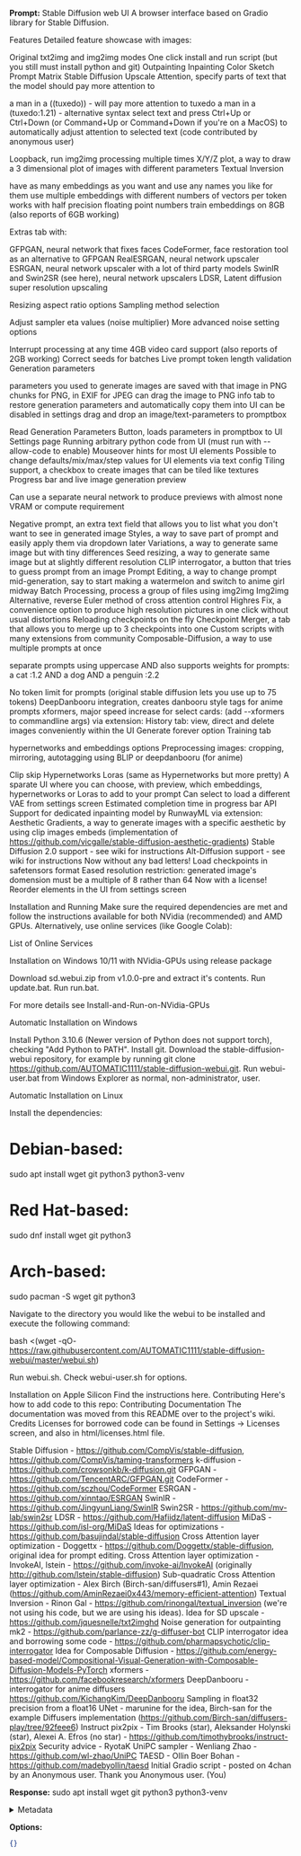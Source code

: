 **Prompt:**
Stable Diffusion web UI
A browser interface based on Gradio library for Stable Diffusion.

Features
Detailed feature showcase with images:

Original txt2img and img2img modes
One click install and run script (but you still must install python and git)
Outpainting
Inpainting
Color Sketch
Prompt Matrix
Stable Diffusion Upscale
Attention, specify parts of text that the model should pay more attention to

a man in a ((tuxedo)) - will pay more attention to tuxedo
a man in a (tuxedo:1.21) - alternative syntax
select text and press Ctrl+Up or Ctrl+Down (or Command+Up or Command+Down if you're on a MacOS) to automatically adjust attention to selected text (code contributed by anonymous user)


Loopback, run img2img processing multiple times
X/Y/Z plot, a way to draw a 3 dimensional plot of images with different parameters
Textual Inversion

have as many embeddings as you want and use any names you like for them
use multiple embeddings with different numbers of vectors per token
works with half precision floating point numbers
train embeddings on 8GB (also reports of 6GB working)


Extras tab with:

GFPGAN, neural network that fixes faces
CodeFormer, face restoration tool as an alternative to GFPGAN
RealESRGAN, neural network upscaler
ESRGAN, neural network upscaler with a lot of third party models
SwinIR and Swin2SR (see here), neural network upscalers
LDSR, Latent diffusion super resolution upscaling


Resizing aspect ratio options
Sampling method selection

Adjust sampler eta values (noise multiplier)
More advanced noise setting options


Interrupt processing at any time
4GB video card support (also reports of 2GB working)
Correct seeds for batches
Live prompt token length validation
Generation parameters

parameters you used to generate images are saved with that image
in PNG chunks for PNG, in EXIF for JPEG
can drag the image to PNG info tab to restore generation parameters and automatically copy them into UI
can be disabled in settings
drag and drop an image/text-parameters to promptbox


Read Generation Parameters Button, loads parameters in promptbox to UI
Settings page
Running arbitrary python code from UI (must run with --allow-code to enable)
Mouseover hints for most UI elements
Possible to change defaults/mix/max/step values for UI elements via text config
Tiling support, a checkbox to create images that can be tiled like textures
Progress bar and live image generation preview

Can use a separate neural network to produce previews with almost none VRAM or compute requirement


Negative prompt, an extra text field that allows you to list what you don't want to see in generated image
Styles, a way to save part of prompt and easily apply them via dropdown later
Variations, a way to generate same image but with tiny differences
Seed resizing, a way to generate same image but at slightly different resolution
CLIP interrogator, a button that tries to guess prompt from an image
Prompt Editing, a way to change prompt mid-generation, say to start making a watermelon and switch to anime girl midway
Batch Processing, process a group of files using img2img
Img2img Alternative, reverse Euler method of cross attention control
Highres Fix, a convenience option to produce high resolution pictures in one click without usual distortions
Reloading checkpoints on the fly
Checkpoint Merger, a tab that allows you to merge up to 3 checkpoints into one
Custom scripts with many extensions from community
Composable-Diffusion, a way to use multiple prompts at once

separate prompts using uppercase AND
also supports weights for prompts: a cat :1.2 AND a dog AND a penguin :2.2


No token limit for prompts (original stable diffusion lets you use up to 75 tokens)
DeepDanbooru integration, creates danbooru style tags for anime prompts
xformers, major speed increase for select cards: (add --xformers to commandline args)
via extension: History tab: view, direct and delete images conveniently within the UI
Generate forever option
Training tab

hypernetworks and embeddings options
Preprocessing images: cropping, mirroring, autotagging using BLIP or deepdanbooru (for anime)


Clip skip
Hypernetworks
Loras (same as Hypernetworks but more pretty)
A sparate UI where you can choose, with preview, which embeddings, hypernetworks or Loras to add to your prompt
Can select to load a different VAE from settings screen
Estimated completion time in progress bar
API
Support for dedicated inpainting model by RunwayML
via extension: Aesthetic Gradients, a way to generate images with a specific aesthetic by using clip images embeds (implementation of https://github.com/vicgalle/stable-diffusion-aesthetic-gradients)
Stable Diffusion 2.0 support - see wiki for instructions
Alt-Diffusion support - see wiki for instructions
Now without any bad letters!
Load checkpoints in safetensors format
Eased resolution restriction: generated image's domension must be a multiple of 8 rather than 64
Now with a license!
Reorder elements in the UI from settings screen

Installation and Running
Make sure the required dependencies are met and follow the instructions available for both NVidia (recommended) and AMD GPUs.
Alternatively, use online services (like Google Colab):

List of Online Services

Installation on Windows 10/11 with NVidia-GPUs using release package

Download sd.webui.zip from v1.0.0-pre and extract it's contents.
Run update.bat.
Run run.bat.


For more details see Install-and-Run-on-NVidia-GPUs

Automatic Installation on Windows

Install Python 3.10.6 (Newer version of Python does not support torch), checking "Add Python to PATH".
Install git.
Download the stable-diffusion-webui repository, for example by running git clone https://github.com/AUTOMATIC1111/stable-diffusion-webui.git.
Run webui-user.bat from Windows Explorer as normal, non-administrator, user.

Automatic Installation on Linux

Install the dependencies:

# Debian-based:
sudo apt install wget git python3 python3-venv
# Red Hat-based:
sudo dnf install wget git python3
# Arch-based:
sudo pacman -S wget git python3

Navigate to the directory you would like the webui to be installed and execute the following command:

bash <(wget -qO- https://raw.githubusercontent.com/AUTOMATIC1111/stable-diffusion-webui/master/webui.sh)

Run webui.sh.
Check webui-user.sh for options.

Installation on Apple Silicon
Find the instructions here.
Contributing
Here's how to add code to this repo: Contributing
Documentation
The documentation was moved from this README over to the project's wiki.
Credits
Licenses for borrowed code can be found in Settings -> Licenses screen, and also in html/licenses.html file.

Stable Diffusion - https://github.com/CompVis/stable-diffusion, https://github.com/CompVis/taming-transformers
k-diffusion - https://github.com/crowsonkb/k-diffusion.git
GFPGAN - https://github.com/TencentARC/GFPGAN.git
CodeFormer - https://github.com/sczhou/CodeFormer
ESRGAN - https://github.com/xinntao/ESRGAN
SwinIR - https://github.com/JingyunLiang/SwinIR
Swin2SR - https://github.com/mv-lab/swin2sr
LDSR - https://github.com/Hafiidz/latent-diffusion
MiDaS - https://github.com/isl-org/MiDaS
Ideas for optimizations - https://github.com/basujindal/stable-diffusion
Cross Attention layer optimization - Doggettx - https://github.com/Doggettx/stable-diffusion, original idea for prompt editing.
Cross Attention layer optimization - InvokeAI, lstein - https://github.com/invoke-ai/InvokeAI (originally http://github.com/lstein/stable-diffusion)
Sub-quadratic Cross Attention layer optimization - Alex Birch (Birch-san/diffusers#1), Amin Rezaei (https://github.com/AminRezaei0x443/memory-efficient-attention)
Textual Inversion - Rinon Gal - https://github.com/rinongal/textual_inversion (we're not using his code, but we are using his ideas).
Idea for SD upscale - https://github.com/jquesnelle/txt2imghd
Noise generation for outpainting mk2 - https://github.com/parlance-zz/g-diffuser-bot
CLIP interrogator idea and borrowing some code - https://github.com/pharmapsychotic/clip-interrogator
Idea for Composable Diffusion - https://github.com/energy-based-model/Compositional-Visual-Generation-with-Composable-Diffusion-Models-PyTorch
xformers - https://github.com/facebookresearch/xformers
DeepDanbooru - interrogator for anime diffusers https://github.com/KichangKim/DeepDanbooru
Sampling in float32 precision from a float16 UNet - marunine for the idea, Birch-san for the example Diffusers implementation (https://github.com/Birch-san/diffusers-play/tree/92feee6)
Instruct pix2pix - Tim Brooks (star), Aleksander Holynski (star), Alexei A. Efros (no star) - https://github.com/timothybrooks/instruct-pix2pix
Security advice - RyotaK
UniPC sampler - Wenliang Zhao - https://github.com/wl-zhao/UniPC
TAESD - Ollin Boer Bohan - https://github.com/madebyollin/taesd
Initial Gradio script - posted on 4chan by an Anonymous user. Thank you Anonymous user.
(You)


**Response:**
sudo apt install wget git python3 python3-venv

<details><summary>Metadata</summary>

- Duration: 1077 ms
- Datetime: 2023-07-20T10:54:40.733252
- Model: gpt-3.5-turbo-0613

</details>

**Options:**
```json
{}
```

